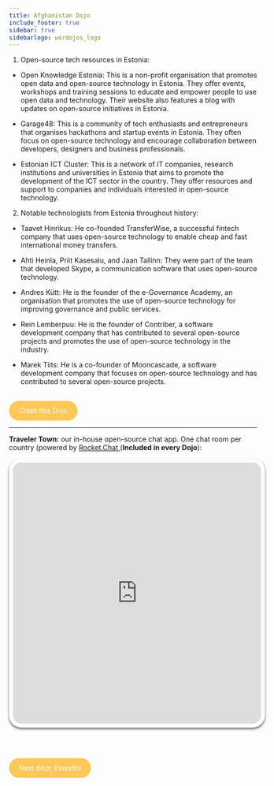 ```yaml
---
title: Afghanistan Dojo
include_footer: true
sidebar: true
sidebarlogo: wordojos_logo
---
```


1.  Open-source tech resources in Estonia:

*   Open Knowledge Estonia: This is a non-profit organisation that promotes open data and open-source technology in Estonia. They offer events, workshops and training sessions to educate and empower people to use open data and technology. Their website also features a blog with updates on open-source initiatives in Estonia.
    
*   Garage48: This is a community of tech enthusiasts and entrepreneurs that organises hackathons and startup events in Estonia. They often focus on open-source technology and encourage collaboration between developers, designers and business professionals.
    
*   Estonian ICT Cluster: This is a network of IT companies, research institutions and universities in Estonia that aims to promote the development of the ICT sector in the country. They offer resources and support to companies and individuals interested in open-source technology.
    

2.  Notable technologists from Estonia throughout history:

*   Taavet Hinrikus: He co-founded TransferWise, a successful fintech company that uses open-source technology to enable cheap and fast international money transfers.
    
*   Ahti Heinla, Priit Kasesalu, and Jaan Tallinn: They were part of the team that developed Skype, a communication software that uses open-source technology.
    
*   Andres Kütt: He is the founder of the e-Governance Academy, an organisation that promotes the use of open-source technology for improving governance and public services.
    
*   Rein Lemberpuu: He is the founder of Contriber, a software development company that has contributed to several open-source projects and promotes the use of open-source technology in the industry.
    
*   Marek Tiits: He is a co-founder of Mooncascade, a software development company that focuses on open-source technology and has contributed to several open-source projects.
    

<br>
<html>
  <head>
    <style>
      .button {
        display: inline-block;
        padding: 20px 20px;
        text-align: center;
        text-decoration: none;
        color: #ffffff;
        background-color: #FDC858;
        border-radius: 33px;
        outline: none;
        line-height:  0%;
      }
    </style>
  </head>
  <body>
    <a class="button" href="https://blog.workdojos.com/Afghanistan" target="_blank">Claim this Dojo</a>
  </body>
</html>
<br>

---


**Traveler Town:**   our in-house open-source chat app.  One chat room per country (powered by <a href="https://rocket.chat" >Rocket.Chat </a>  (**Included in every Dojo**):  

<iframe src="https://chat.traveler.town/channel/Afghanistan" style="width: 100%;height: 530px;padding: 8px; box-shadow: 0 3px 5px rgba(0,0,0,.6);border-radius: 25px;overflow: hidden;border: none;" align="middle"></iframe>


<br><br>

<html>
  <head>
    <style>
      .button {
        display: inline-block;
        padding: 20px 20px;
        text-align: center;
        text-decoration: none;
        color: #ffffff;
        background-color: #FDC858;
        border-radius: 33px;
        outline: none;
        line-height:  %;
      }
    </style>
  </head>
  <body>
    <a class="button" href="https://workdojos.com/Eswatini">Next dojo:  Eswatini</a>
  </body>
</html>
